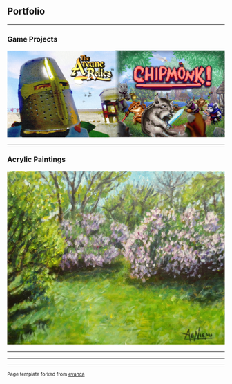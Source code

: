 ## **Portfolio**

---

### Game Projects

[<img src="images/Game_Dev_Banner.png"/>](/Game_Projects)

---

### Acrylic Paintings
[<img src="images/Acrylic_Paintings.jpg"/>](/Acrylic_Paintings)

---


---



---
<p style="font-size:11px">Page template forked from <a href="https://github.com/evanca/quick-portfolio">evanca</a></p>
<!-- Remove above link if you don't want to attibute -->
